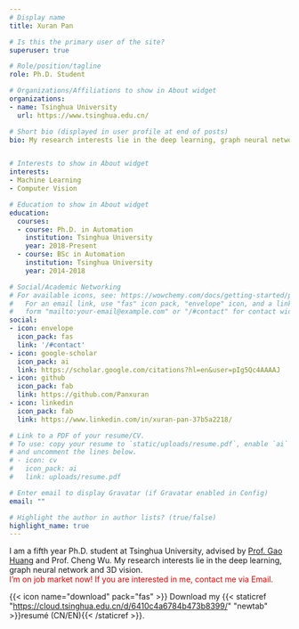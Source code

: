 ```yaml
---
# Display name
title: Xuran Pan

# Is this the primary user of the site?
superuser: true

# Role/position/tagline
role: Ph.D. Student

# Organizations/Affiliations to show in About widget
organizations:
- name: Tsinghua University
  url: https://www.tsinghua.edu.cn/

# Short bio (displayed in user profile at end of posts)
bio: My research interests lie in the deep learning, graph neural network and 3D vision.


# Interests to show in About widget
interests:
- Machine Learning
- Computer Vision

# Education to show in About widget
education:
  courses:
  - course: Ph.D. in Automation
    institution: Tsinghua University
    year: 2018-Present
  - course: BSc in Automation
    institution: Tsinghua University
    year: 2014-2018

# Social/Academic Networking
# For available icons, see: https://wowchemy.com/docs/getting-started/page-builder/#icons
#   For an email link, use "fas" icon pack, "envelope" icon, and a link in the
#   form "mailto:your-email@example.com" or "/#contact" for contact widget.
social:
- icon: envelope
  icon_pack: fas
  link: '/#contact'
- icon: google-scholar
  icon_pack: ai
  link: https://scholar.google.com/citations?hl=en&user=pIg5Qc4AAAAJ
- icon: github
  icon_pack: fab
  link: https://github.com/Panxuran
- icon: linkedin
  icon_pack: fab
  link: https://www.linkedin.com/in/xuran-pan-37b5a2218/

# Link to a PDF of your resume/CV.
# To use: copy your resume to `static/uploads/resume.pdf`, enable `ai` icons in `params.toml`, 
# and uncomment the lines below.
# - icon: cv
#   icon_pack: ai
#   link: uploads/resume.pdf

# Enter email to display Gravatar (if Gravatar enabled in Config)
email: ""

# Highlight the author in author lists? (true/false)
highlight_name: true
---
```


<!-- Nelson Bighetti is a professor of artificial intelligence at the Stanford AI Lab. His research interests include distributed robotics, mobile computing and programmable matter. He leads the Robotic Neurobiology group, which develops self-reconfiguring robots, systems of self-organizing robots, and mobile sensor networks.

Lorem ipsum dolor sit amet, consectetur adipiscing elit. Sed neque elit, tristique placerat feugiat ac, facilisis vitae arcu. Proin eget egestas augue. Praesent ut sem nec arcu pellentesque aliquet. Duis dapibus diam vel metus tempus vulputate.

{{< icon name="download" pack="fas" >}} Download my {{< staticref "uploads/demo_resume.pdf" "newtab" >}}resumé{{< /staticref >}}. -->

I am a fifth year Ph.D. student at Tsinghua University, advised by [Prof. Gao Huang](http://www.gaohuang.net/) and Prof. Cheng Wu. My research interests lie in the deep learning, graph neural network and 3D vision. <br /><font color='#dd0000'> I’m on job market now! If you are interested in me, contact me via Email. </font><br />

{{< icon name="download" pack="fas" >}} Download my {{< staticref "https://cloud.tsinghua.edu.cn/d/6410c4a6784b473b8399/" "newtab" >}}resumé (CN/EN){{< /staticref >}}.

